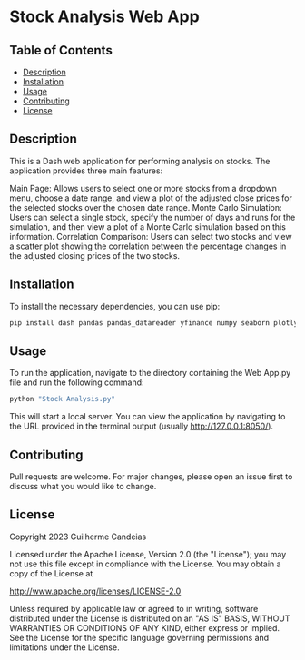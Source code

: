 # Stock Analysis Web App

## Table of Contents

- [Description](#description)
- [Installation](#installation)
- [Usage](#usage)
- [Contributing](#contributing)
- [License](#license)

## Description
This is a Dash web application for performing analysis on stocks. The application provides three main features:

Main Page: Allows users to select one or more stocks from a dropdown menu, choose a date range, and view a plot of the adjusted close prices for the selected stocks over the chosen date range.
Monte Carlo Simulation: Users can select a single stock, specify the number of days and runs for the simulation, and then view a plot of a Monte Carlo simulation based on this information.
Correlation Comparison: Users can select two stocks and view a scatter plot showing the correlation between the percentage changes in the adjusted closing prices of the two stocks.

## Installation
To install the necessary dependencies, you can use pip:

```bash
pip install dash pandas pandas_datareader yfinance numpy seaborn plotly
```
## Usage
To run the application, navigate to the directory containing the Web App.py file and run the following command:

```bash
python "Stock Analysis.py"
```
This will start a local server. You can view the application by navigating to the URL provided in the terminal output (usually http://127.0.0.1:8050/).

## Contributing
Pull requests are welcome. For major changes, please open an issue first to discuss what you would like to change.

## License
Copyright 2023 Guilherme Candeias

Licensed under the Apache License, Version 2.0 (the "License"); you may not use this file except in compliance with the License. You may obtain a copy of the License at

http://www.apache.org/licenses/LICENSE-2.0

Unless required by applicable law or agreed to in writing, software distributed under the License is distributed on an "AS IS" BASIS, WITHOUT WARRANTIES OR CONDITIONS OF ANY KIND, either express or implied. See the License for the specific language governing permissions and limitations under the License.
